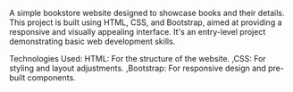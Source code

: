 A simple bookstore website designed to showcase books and their details. This project is built using HTML, CSS, and Bootstrap, aimed at providing a responsive and visually appealing interface. It's an entry-level project demonstrating basic web development skills.

Technologies Used:
HTML: For the structure of the website.
,CSS: For styling and layout adjustments.
,Bootstrap: For responsive design and pre-built components.

